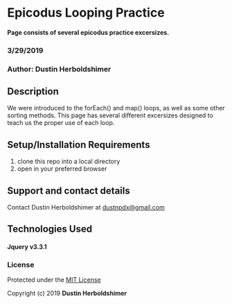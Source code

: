 # Epicodus Looping Practice

#### Page consists of several epicodus practice excersizes.

### 3/29/2019

### Author: Dustin Herboldshimer

## Description

We were introduced to the forEach() and map() loops, as well as some other sorting methods.
This page has several different excersizes designed to teach us the proper use of each loop.

## Setup/Installation Requirements

1.  clone this repo into a local directory
2.  open in your preferred browser

<!-- ## Known Bugs -->


## Support and contact details

Contact Dustin Herboldshimer at dustnpdx@gmail.com

## Technologies Used

#### Jquery v3.3.1

### License

Protected under the <a href="https://opensource.org/licenses/MIT">MIT License</a>

Copyright (c) 2019 **Dustin Herboldshimer**
